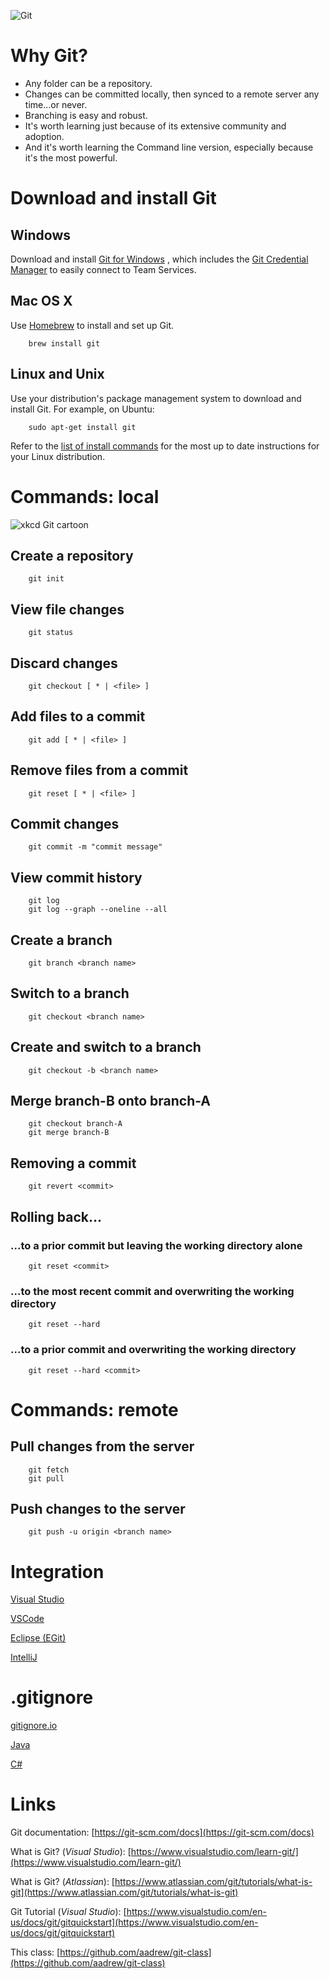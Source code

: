 ![Git](https://git-scm.com/images/logo@2x.png)

# Why Git?
- Any folder can be a repository.
- Changes can be committed locally, then synced to a remote server any time...or never.
- Branching is easy and robust.
- It's worth learning just because of its extensive community and adoption.
- And it's worth learning the Command line version, especially because it's the most powerful.

# Download and install Git
## Windows
Download and install [Git for Windows](https://git-scm.com/download/win) , which includes the [Git Credential Manager](https://www.visualstudio.com/en-us/docs/git/set-up-credential-managers) to easily connect to Team Services.

## Mac OS X
Use [Homebrew](http://brew.sh/) to install and set up Git.

        brew install git

## Linux and Unix
Use your distribution's package management system to download and install Git. For example, on Ubuntu:

        sudo apt-get install git

Refer to the [list of install commands](https://git-scm.com/download/linux) for the most up to date instructions for your Linux distribution.

# Commands: local
![xkcd Git cartoon](https://imgs.xkcd.com/comics/git.png "xkcd: Git")

## Create a repository
        git init

## View file changes
        git status

## Discard changes
        git checkout [ * | <file> ]
        
## Add files to a commit
        git add [ * | <file> ]

## Remove files from a commit
        git reset [ * | <file> ]
        
## Commit changes
        git commit -m "commit message"

## View commit history
        git log
        git log --graph --oneline --all

## Create a branch
        git branch <branch name>

## Switch to a branch
        git checkout <branch name>
        
## Create and switch to a branch
        git checkout -b <branch name>

## Merge branch-B onto branch-A
        git checkout branch-A
        git merge branch-B

## Removing a commit
        git revert <commit>

## Rolling back...
### ...to a prior commit but leaving the working directory alone
        git reset <commit>
### ...to the most recent commit and overwriting the working directory
        git reset --hard
### ...to a prior commit and overwriting the working directory
        git reset --hard <commit>

# Commands: remote
## Pull changes from the server
        git fetch
        git pull

## Push changes to the server
        git push -u origin <branch name>

# Integration

[Visual Studio](https://www.visualstudio.com/en-us/docs/git/overview)

[VSCode](https://code.visualstudio.com/docs/editor/versioncontrol)

[Eclipse (EGit)](http://www.eclipse.org/egit/)

[IntelliJ](https://www.jetbrains.com/help/idea/2017.1/using-git-integration.html)

# .gitignore
[gitignore.io](https://www.gitignore.io/)

[Java](https://www.gitignore.io/api/java)

[C#](https://www.gitignore.io/api/csharp)

# Links
Git documentation:  [https://git-scm.com/docs](https://git-scm.com/docs)

What is Git? (_Visual Studio_):  [https://www.visualstudio.com/learn-git/](https://www.visualstudio.com/learn-git/)

What is Git? (_Atlassian_):  [https://www.atlassian.com/git/tutorials/what-is-git](https://www.atlassian.com/git/tutorials/what-is-git)

Git Tutorial (_Visual Studio_):  [https://www.visualstudio.com/en-us/docs/git/gitquickstart](https://www.visualstudio.com/en-us/docs/git/gitquickstart)

This class:  [https://github.com/aadrew/git-class](https://github.com/aadrew/git-class)


